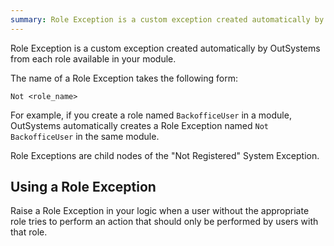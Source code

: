 ```yaml
---
summary: Role Exception is a custom exception created automatically by OutSystems from each role available in your module.
---
```


Role Exception is a custom exception created automatically by OutSystems from each role available in your module.

The name of a Role Exception takes the following form:

`Not <role_name>`

For example, if you create a role named `BackofficeUser` in a module, OutSystems automatically creates a Role Exception named `Not BackofficeUser` in the same module.

Role Exceptions are child nodes of the "Not Registered" System Exception.

## Using a Role Exception

Raise a Role Exception in your logic when a user without the appropriate role tries to perform an action that should only be performed by users with that role.
